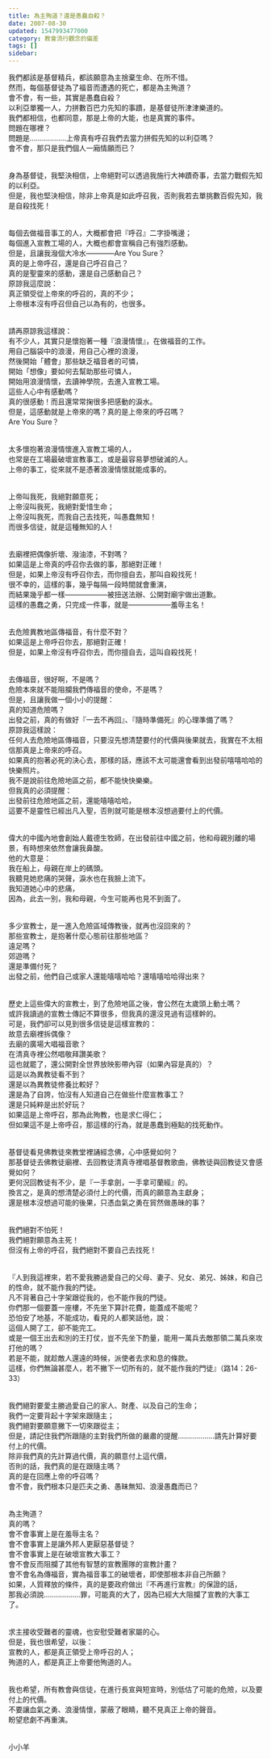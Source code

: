 ```yaml
---
title: 為主殉道？還是愚蠢自殺？
date: 2007-08-30
updated: 1547993477000
category: 教會流行觀念的偏差
tags: []
sidebar: 
---
```


<p>我們都該是基督精兵，都該願意為主捨棄生命、在所不惜。<br/>然而，每個基督徒為了福音而遭遇的死亡，都是為主殉道？<br/>會不會，有一些，其實是愚蠢自殺？<br/><!--more-->以利亞單獨一人，力拼數百巴力先知的事蹟，是基督徒所津津樂道的。<br/>我們都相信，也都同意，那是上帝的大能，也是真實的事件。<br/>問題在哪裡？<br/>問題是………………上帝真有呼召我們去當力拼假先知的以利亞嗎？<br/>會不會，那只是我們個人一廂情願而已？<br/><br/><br/>身為基督徒，我堅決相信，上帝絕對可以透過我施行大神蹟奇事，去當力戰假先知的以利亞。<br/>但是，我也堅決相信，除非上帝真是如此呼召我，否則我若去單挑數百假先知，我是自殺找死！<br/><br/><br/>每個去做福音事工的人，大概都會把『呼召』二字掛嘴邊；<br/>每個進入宣教工場的人，大概也都會宣稱自己有強烈感動。<br/>但是，且讓我潑個大冷水————Are You Sure？<br/>真的是上帝呼召，還是自己呼召自己？<br/>真的是聖靈來的感動，還是自己感動自己？<br/>原諒我這麼說：<br/>真正領受從上帝來的呼召的，真的不少；<br/>上帝根本沒有呼召但自己以為有的，也很多。<br/><br/><br/>請再原諒我這樣說：<br/>有不少人，其實只是懷抱著一種『浪漫情懷』，在做福音的工作。<br/>用自己腦袋中的浪漫，用自己心裡的浪漫，<br/>然後開始「體會」那些缺乏福音者的可憐，<br/>開始「想像」要如何去幫助那些可憐人，<br/>開始用浪漫情懷，去讀神學院，去進入宣教工場。<br/>這些人心中有感動嗎？<br/>真的很感動！而且還常常掬很多把感動的淚水。<br/>但是，這感動就是上帝來的嗎？真的是上帝來的呼召嗎？<br/>Are You Sure？<br/><br/><br/>太多懷抱著浪漫情懷進入宣教工場的人，<br/>也常是在工場最破壞宣教事工，或是最容易夢想破滅的人。<br/>上帝的事工，從來就不是憑著浪漫情懷就能成事的。<br/><br/><br/>上帝叫我死，我絕對願意死；<br/>上帝沒叫我死，我絕對愛惜生命；<br/>上帝沒叫我死，而我自己去找死，叫愚蠢無知！<br/>而很多信徒，就是這種無知的人！<br/><br/><br/>去廟裡把偶像折壞、潑油漆，不對嗎？<br/>如果這是上帝真的呼召你去做的事，那絕對正確！<br/>但是，如果上帝沒有呼召你去，而你擅自去，那叫自殺找死！<br/>很不幸的，這樣的事，幾乎每隔一段時間就會重演，<br/>而結果幾乎都一樣——————被扭送法辦、公開對廟宇做出道歉。<br/>這樣的愚蠢之勇，只完成一件事，就是——————羞辱主名！<br/><br/><br/>去危險異教地區傳福音，有什麼不對？<br/>如果這是上帝呼召你去，那絕對正確！<br/>但是，如果上帝沒有呼召你去，而你擅自去，這叫自殺找死！<br/><br/><br/>去傳福音，很好啊，不是嗎？<br/>危險本來就不能阻攔我們傳福音的使命，不是嗎？<br/>但是，且讓我做一個小小的提醒：<br/>真的知道危險嗎？<br/>出發之前，真的有做好『一去不再回』、『隨時準備死』的心理準備了嗎？<br/>原諒我這樣說：<br/>任何人去危險地區傳福音，只要沒先想清楚要付的代價與後果就去，我實在不太相信那真是上帝來的呼召。<br/>如果真的抱著必死的決心去，那樣的話，應該不太可能還會看到出發前嘻嘻哈哈的快樂照片。<br/>我不是說前往危險地區之前，都不能快快樂樂。<br/>但我真的必須提醒：<br/>出發前往危險地區之前，還能嘻嘻哈哈，<br/>這要不是靈性已經出凡入聖，否則就可能是根本沒想過要付上的代價。<br/><br/><br/>偉大的中國內地會創始人戴德生牧師，在出發前往中國之前，他和母親別離的場景，有時想來依然會讓我鼻酸。<br/>他的大意是：<br/>我在船上，母親在岸上的碼頭。<br/>我聽見她悲痛的哭聲，淚水也在我臉上流下。<br/>我知道她心中的悲痛，<br/>因為，此去一別，我和母親，今生可能再也見不到面了。<br/><br/><br/>多少宣教士，是一進入危險區域傳教後，就再也沒回來的？<br/>那些宣教士，是抱著什麼心態前往那些地區？<br/>遠足嗎？<br/>郊遊嗎？<br/>還是準備付死？<br/>出發之前，他們自己或家人還能嘻嘻哈哈？還嘻嘻哈哈得出來？<br/><br/><br/>歷史上這些偉大的宣教士，到了危險地區之後，會公然在太歲頭上動土嗎？<br/>或許我讀過的宣教士傳記不算很多，但我真的還沒見過有這樣幹的。<br/>可是，我們卻可以見到很多信徒是這樣宣教的：<br/>故意去廟裡拆偶像？<br/>去廟的廣場大唱福音歌？<br/>在清真寺裡公然唱敬拜讚美歌？<br/>這也就罷了，還公開對全世界放映影帶內容（如果內容是真的）？<br/>這是以為異教徒看不到？<br/>還是以為異教徒修養比較好？<br/>還是為了自誇，怕沒有人知道自己在做些什麼宣教事工？<br/>還是只純粹是出於好玩？<br/>如果這是上帝呼召，那為此殉教，也是求仁得仁；<br/>但如果這不是上帝呼召，那這樣的行為，就是愚蠢到極點的找死動作。<br/><br/><br/>基督徒看見佛教徒來教堂裡誦經念佛，心中感覺如何？<br/>那基督徒去佛教徒廟裡、去回教徒清真寺裡唱基督教歌曲，佛教徒與回教徒又會感覺如何？<br/>更何況回教徒有不少，是『一手拿劍，一手拿可蘭經』的。<br/>換言之，是真的想清楚必須付上的代價，而真的願意為主獻身；<br/>還是根本沒想過可能的後果，只憑血氣之勇在貿然做愚昧的事？<br/><br/><br/>我們絕對不怕死！<br/>我們絕對願意為主死！<br/>但沒有上帝的呼召，我們絕對不要自己去找死！<br/><br/><br/>『人到我這裡來，若不愛我勝過愛自己的父母、妻子、兒女、弟兄、姊妹，和自己的性命，就不能作我的門徒。<br/>凡不背著自己十字架跟從我的，也不能作我的門徒。<br/>你們那一個要蓋一座樓，不先坐下算計花費，能蓋成不能呢？<br/>恐怕安了地基，不能成功，看見的人都笑話他，說：<br/>這個人開了工，卻不能完工。<br/>或是一個王出去和別的王打仗，豈不先坐下酌量，能用一萬兵去敵那領二萬兵來攻打他的嗎？<br/>若是不能，就趁敵人還遠的時候，派使者去求和息的條款。<br/>這樣，你們無論甚麼人，若不撇下一切所有的，就不能作我的門徒』（路14：26-33）<br/><br/><br/>我們絕對要愛主勝過愛自己的家人、財產、以及自己的生命；<br/>我們一定要背起十字架來跟隨主；<br/>我們絕對要願意撇下一切來跟從主；<br/>但是，請記住我們所跟隨的主對我們所做的嚴肅的提醒………………請先計算好要付上的代價。<br/>除非我們真的先計算過代價，真的願意付上這代價，<br/>否則的話，我們真的是在跟隨主嗎？<br/>真的是在回應上帝的呼召嗎？<br/>會不會，我們根本只是匹夫之勇、愚昧無知、浪漫愚蠢而已？<br/><br/><br/>為主殉道？<br/>真的嗎？<br/>會不會事實上是在羞辱主名？<br/>會不會事實上是讓外邦人更厭惡基督徒？<br/>會不會事實上是在破壞宣教大事工？<br/>會不會反而阻攔了其他有智慧的宣教團隊的宣教計畫？<br/>會不會名為傳福音，實為福音事工的破壞者，即使那根本非自己所願？<br/>如果，人質釋放的條件，真的是要政府做出『不再進行宣教』的保證的話，<br/>那我必須說………………罪，可能真的大了，因為已經大大阻攔了宣教的大事工了。<br/><br/><br/>求主接收受難者的靈魂，也安慰受難者家屬的心。<br/>但是，我也很希望，以後：<br/>宣教的人，都是真正領受上帝呼召的人；<br/>殉道的人，都是真正上帝要他殉道的人。<br/><br/><br/>我也希望，所有教會與信徒，在進行長宣與短宣時，別低估了可能的危險，以及要付上的代價。<br/>不要讓血氣之勇、浪漫情懷，蒙蔽了眼睛，聽不見真正上帝的聲音。<br/>盼望悲劇不再重演。<br/><br/><br/>小小羊<br/><br/></p><p> </p><br/><br/><br/><br/><br/><br/><br/>
